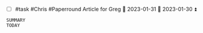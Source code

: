 - [ ] #task #Chris #Paperround Article for Greg 📅 2023-01-31 🛫 2023-01-30 ⏫ 

```toggl
SUMMARY
TODAY
```

